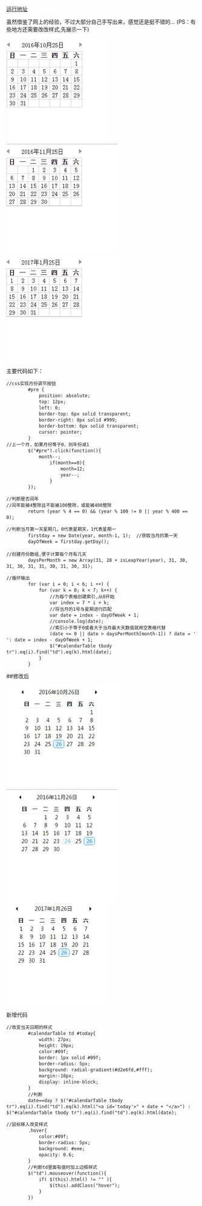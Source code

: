 [运行地址](http://4.lcdmx.applinzi.com/)

虽然借鉴了网上的经验，不过大部分自己手写出来，感觉还是挺不错的...
(PS：有些地方还需要改改样式,先展示一下)

![10月份](https://github.com/lc-dmx/calendar/blob/master/16-10.jpg)
![11月份](https://github.com/lc-dmx/calendar/blob/master/16-11.jpg)
![1月份](https://github.com/lc-dmx/calendar/blob/master/17-1.jpg)

主要代码如下：
```
//css实现月份调节按钮
		#pre {
			position: absolute;
			top: 12px;
			left: 0;
			border-top: 6px solid transparent;
			border-right: 8px solid #999;
			border-bottom: 6px solid transparent;
			cursor: pointer;
		}
//上一个月，如果月份等于0，则年份减1
		$("#pre").click(function(){
			month--;
	    		if(month==0){
	     			month=12;
	     			year--;
	    		}
		});
```
```
//判断是否闰年
//闰年能被4整除且不能被100整除，或能被400整除
		return (year % 4 == 0) && (year % 100 != 0 || year % 400 == 0);
```
```
//判断当月第一天星期几，0代表星期天，1代表星期一
		firstday = new Date(year, month-1, 1);	//获取当月的第一天
		dayOfWeek = firstday.getDay();

//创建月份数组,便于计算每个月有几天
		daysPerMonth = new Array(31, 28 + isLeapYear(year), 31, 30, 31, 30, 31, 31, 30, 31, 30, 31);
```
```
//循环输出
		for (var i = 0; i < 6; i ++) {
			for (var k = 0; k < 7; k++) {
				//为每个表格创建索引,从0开始
				var index = 7 * i + k;
				//将当月的1号与星期进行匹配      
				var date = index - dayOfWeek + 1;
				//console.log(date);
				//索引小于等于0或者大于当月最大天数值就用空表格代替    
				(date <= 0 || date > daysPerMonth[month-1]) ? date = ' ': date = index - dayOfWeek + 1;
				$("#calendarTable tbody tr").eq(i).find("td").eq(k).html(date);
			}
		}
```

##修改后

![10月份](https://github.com/lc-dmx/calendar/blob/master/16-10%E4%BF%AE%E6%94%B9%E5%90%8E.jpg)
![11月份](https://github.com/lc-dmx/calendar/blob/master/16-11%E4%BF%AE%E6%94%B9%E5%90%8E.jpg)
![1月份](https://github.com/lc-dmx/calendar/blob/master/17-1%E4%BF%AE%E6%94%B9%E5%90%8E.jpg)

新增代码

```
//改变当天日期的样式
		#calendarTable td #today{
			width: 27px;
			height: 19px;
			color:#09f;
			border: 1px solid #09f;
			border-radius: 5px;
			background: radial-gradient(#d2e6fd,#fff);
			margin:-10px;
			display: inline-block;
		}
		//判断
		date==day ? $("#calendarTable tbody tr").eq(i).find("td").eq(k).html("<a id='today'>" + date + "</a>") : $("#calendarTable tbody tr").eq(i).find("td").eq(k).html(date);
```
```
//鼠标移入改变样式		
		.hover{
			color:#09f;
			border-radius: 5px;
			background: #eee;
			opacity: 0.6;
		}
		//判断td里面有值时加上边框样式
		$("td").mouseover(function(){
			if( $(this).html() != "" ){
				$(this).addClass("hover");
			}
		})
```
